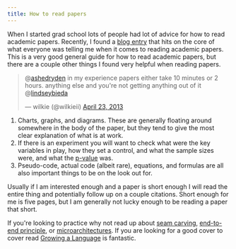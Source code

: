 ```yaml
---
title: How to read papers
---
```


When I started grad school lots of people had lot of advice for how to read academic papers. Recently, I found a [blog entry](http://wjspaniel.wordpress.com/2012/04/28/how-to-read-academic-articles/) that hits on the core of what everyone was telling me when it comes to reading academic papers. This is a very good general guide for how to read academic papers, but there are a couple other things I found very helpful when reading papers.

<blockquote class="twitter-tweet" data-conversation="none"><p>@<a href="https://twitter.com/ashedryden">ashedryden</a> in my experience papers either take 10 minutes or 2 hours. anything else and you're not getting anything out of it @<a href="https://twitter.com/lindseybieda">lindseybieda</a></p>&mdash; wilkie (@wilkieii) <a href="https://twitter.com/wilkieii/status/326812515151532032">April 23, 2013</a></blockquote>
<script async src="//platform.twitter.com/widgets.js" charset="utf-8"></script>

1. Charts, graphs, and diagrams. These are generally floating around somewhere in the body of the paper, but they tend to give the most clear explanation of what is at work.
2. If there is an experiment you will want to check what were the key variables in play, how they set a control, and what the sample sizes were, and what the [p-value](http://en.wikipedia.org/wiki/P-value) was.
3. Pseudo-code, actual code (albeit rare), equations, and formulas are all also important things to be on the look out for.

Usually if I am interested enough and a paper is short enough I will read the entire thing and potentially follow up on a couple citations. Short enough for me is five pages, but I am generally not lucky enough to be reading a paper that short.

If you're looking to practice why not read up about [seam carving](http://www.win.tue.nl/~wstahw/2IV05/seamcarving.pdf), [end-to-end principle](http://web.mit.edu/saltzer/www/publications/endtoend/endtoend.pdf), or [microarchitectures](http://citeseerx.ist.psu.edu/viewdoc/download?doi=10.1.1.22.3694&rep=rep1&type=pdf). If you are looking for a good cover to cover read [Growing a Language](http://cs.au.dk/~hosc/local/HOSC-12-3-pp221-236.pdf) is fantastic.
